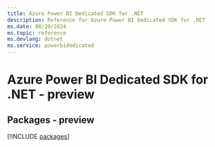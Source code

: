 ```yaml
---
title: Azure Power BI Dedicated SDK for .NET
description: Reference for Azure Power BI Dedicated SDK for .NET
ms.date: 08/29/2024
ms.topic: reference
ms.devlang: dotnet
ms.service: powerbidedicated
---
```

# Azure Power BI Dedicated SDK for .NET - preview
## Packages - preview
[!INCLUDE [packages](power-bi-dedicated-index.md)]